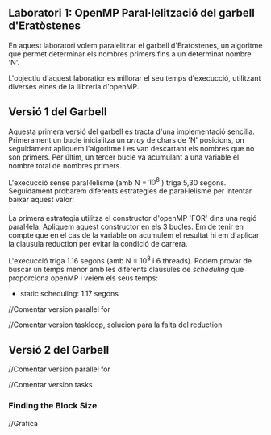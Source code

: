 ## Laboratori 1: OpenMP Paral·lelització del garbell d'Eratòstenes

En aquest laboratori volem paralelitzar el garbell d'Eratostenes, un algoritme que permet determinar els nombres primers fins a un determinat nombre 'N'.

L'objectiu d'aquest laboratior es millorar el seu temps d'execucció, utilitzant diverses eines de la llibreria d'openMP.

## Versió 1 del Garbell

Aquesta primera versió del garbell es tracta d'una implementació sencilla. Primerament un bucle inicialitza un *array* de chars de 'N' posicions, on seguidament apliquem l'algoritme i es van descartant els nombres que no son primers. Per últim, un tercer bucle va acumulant a una variable el nombre total de nombres primers.

L'execucció sense paral·lelisme (amb N = $10^8$ ) triga 5,30 segons. Seguidament probarem diferents estrategies de paral·lelisme per intentar baixar aquest valor:

#### 

La primera estrategia utilitza el constructor d'openMP 'FOR' dins una regió paral·lela. Apliquem aquest constructor en els 3 bucles. Em de tenir en compte que en el cas de la variable on acumulem el resultat hi em d'aplicar la clausula reduction per evitar la condició de carrera.

L'execucció triga 1.16 segons (amb N = $10^8$ i 6 threads). Podem provar de buscar un temps menor amb les diferents clausules de *scheduling* que proporciona openMP i veiem els seus temps:

* static scheduling: 1.17 segons

//Comentar version parallel for

//Comentar version taskloop, solucion para la falta del reduction

## Versió 2 del Garbell

//Comentar version parallel for

//Comentar version tasks

### Finding the Block Size

//Grafica

